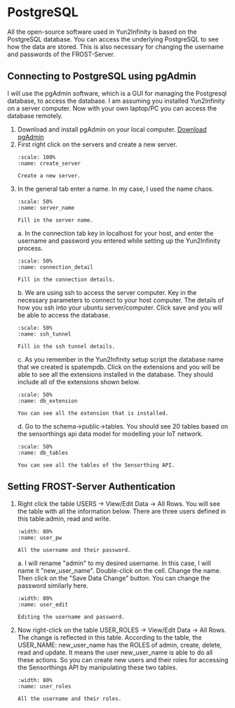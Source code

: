 # PostgreSQL
All the open-source software used in Yun2Infinity is based on the PostgreSQL database. You can access the underlying PostgreSQL to see how the data are stored. This is also necessary for changing the username and passwords of the FROST-Server.

## Connecting to PostgreSQL using pgAdmin
I will use the pgAdmin software, which is a GUI for managing the Postgresql database, to access the database. I am assuming you installed Yun2Infinity on a server computer. Now with your own laptop/PC you can access the database remotely.

1. Download and install pgAdmin on your local computer. [Download pgAdmin](https://www.pgadmin.org/download/)
2. First right click on the servers and create a new server.
    ```{figure} /_static/031postgres/create_server.png
    :scale: 100%
    :name: create_server

    Create a new server.
    ```
3. In the general tab enter a name. In my case, I used the name chaos.
    ```{figure} /_static/031postgres/server_name.png
    :scale: 50%
    :name: server_name

    Fill in the server name.
    ```
    a. In the connection tab key in localhost for your host, and enter the username and password you entered while setting up the Yun2Infinity process.
    ```{figure} /_static/031postgres/connection_detail.png
    :scale: 50%
    :name: connection_detail

    Fill in the connection details.
    ```
    b. We are using ssh to access the server computer. Key in the necessary parameters to connect to your host computer. The details of how you ssh into your ubuntu server/computer. Click save and you will be able to access the database.
    ```{figure} /_static/031postgres/ssh_tunnel.png
    :scale: 50%
    :name: ssh_tunnel

    Fill in the ssh tunnel details.
    ```
    c. As you remember in the Yun2Infinity setup script the database name that we created is spatempdb. Click on the extensions and you will be able to see all the extensions installed in the database. They should include all of the extensions shown below.
    ```{figure} /_static/031postgres/db_extension.png
    :scale: 50%
    :name: db_extension

    You can see all the extension that is installed.
    ```
    d. Go to the schema->public->tables. You should see 20 tables based on the sensorthings api data model for modelling your IoT network.
    ```{figure} /_static/031postgres/db_tables.png
    :scale: 50%
    :name: db_tables

    You can see all the tables of the Sensorthing API.
    ```
## Setting FROST-Server Authentication
1. Right click the table USERS -> View/Edit Data -> All Rows. You will see the table with all the information below. There are three users defined in this table:admin, read and write.
    ```{figure} /_static/031postgres/user_pw.PNG
    :width: 80%
    :name: user_pw

    All the username and their password.
    ```
    a. I will rename "admin" to my desired username. In this case, I will name it "new_user_name". Double-click on the cell. Change the name. Then click on the "Save Data Change" button. You can change the password similarly here.
    ```{figure} /_static/031postgres/user_edit.PNG
    :width: 80%
    :name: user_edit

    Editing the username and password.
    ```
2. Now right-click on the table USER_ROLES -> View/Edit Data -> All Rows. The change is reflected in this table. According to the table, the USER_NAME: new_user_name has the ROLES of admin, create, delete, read and update. It means the user new_user_name is able to do all these actions. So you can create new users and their roles for accessing the Sensorthings API by manipulating these two tables.
    ```{figure} /_static/031postgres/user_roles.PNG
    :width: 80%
    :name: user_roles

    All the username and their roles.
    ```
